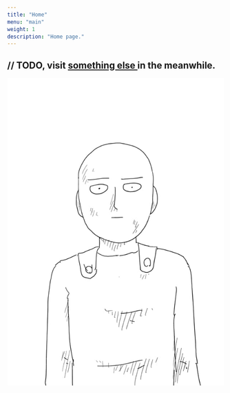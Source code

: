 ```yaml
---
title: "Home"
menu: "main"
weight: 1
description: "Home page."
---
```


<h2 class="text-l font-bold py-4 not-prose"> 
    // TODO, visit
    <a href="/random/"> something else </a>
    in the meanwhile.
</h2>

<div class="flex w-full not-prose">
    <img src="/saitama.webp" class="m-auto w-1/2"></img>
</div>
